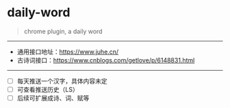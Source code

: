# daily-word

> chrome plugin, a daily word

***

* 通用接口地址：https://www.juhe.cn/
* 古诗词接口：https://www.cnblogs.com/getlove/p/6148831.html

***

* [ ] 每天推送一个汉字，具体内容未定
* [ ] 可查看推送历史（LS）
* [ ] 后续可扩展成诗、词、赋等
